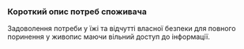 ### Короткий опис потреб споживача
Задоволення потреби у їжі та відчутті власної безпеки для повного поринення у живопис маючи вільний доступ до інформації.